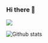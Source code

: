 ### Hi there 👋

![](https://komarev.com/ghpvc/?username=ruo2019&color=pink)

![Github stats](https://github-readme-stats.vercel.app/api?username=ruo2019)
